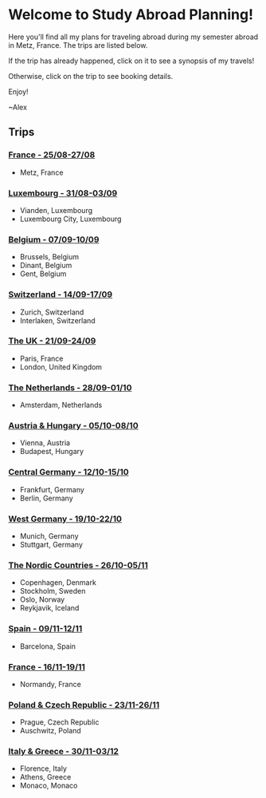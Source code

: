 # Welcome to Study Abroad Planning!
Here you'll find all my plans for traveling abroad during my semester abroad in Metz, France. The trips are listed below.

If the trip has already happened, click on it to see a synopsis of my travels!

Otherwise, click on the trip to see booking details.

Enjoy!

~Alex

## Trips
### [France - 25/08-27/08](https://alexhrao.github.io/TravelPlans/trips/01/Details.html "France")
- Metz, France

### [Luxembourg - 31/08-03/09](https://alexhrao.github.io/TravelPlans/trips/02/Details.html "Luxembourg")
- Vianden, Luxembourg
- Luxembourg City, Luxembourg

### [Belgium - 07/09-10/09](https://alexhrao.github.io/TravelPlans/trips/03/Details.html "Belgium")
- Brussels, Belgium
- Dinant, Belgium
- Gent, Belgium

### [Switzerland - 14/09-17/09](https://alexhrao.github.io/TravelPlans/trips/04/Details.html "Switzerland")
- Zurich, Switzerland
- Interlaken, Switzerland

### [The UK - 21/09-24/09](https://alexhrao.github.io/TravelPlans/trips/05/Details.html "The United Kingdom")
- Paris, France
- London, United Kingdom

### [The Netherlands - 28/09-01/10](https://alexhrao.github.io/TravelPlans/trips/06/Details.txt "The Netherlands")
- Amsterdam, Netherlands

### [Austria & Hungary - 05/10-08/10](https://alexhrao.github.io/TravelPlans/trips/07/Details.txt "Austria & Hungary")
- Vienna, Austria
- Budapest, Hungary

### [Central Germany - 12/10-15/10](https://alexhrao.github.io/TravelPlans/trips/08/Details.txt "Central Germany")
- Frankfurt, Germany
- Berlin, Germany

### [West Germany - 19/10-22/10](https://alexhrao.github.io/TravelPlans/trips/09/Details.txt "West Germany")
- Munich, Germany
- Stuttgart, Germany

### [The Nordic Countries - 26/10-05/11](https://alexhrao.github.io/TravelPlans/trips/10/Details.txt "Nordic Countries")
- Copenhagen, Denmark
- Stockholm, Sweden
- Oslo, Norway
- Reykjavik, Iceland
  
### [Spain - 09/11-12/11](https://alexhrao.github.io/TravelPlans/trips/11/Details.txt "Spain")
- Barcelona, Spain
  
### [France - 16/11-19/11](https://alexhrao.github.io/TravelPlans/trips/12/Details.txt "France - Part II")
- Normandy, France
    
### [Poland & Czech Republic - 23/11-26/11](https://alexhrao.github.io/TravelPlans/trips/13/Details.txt "Poland & Czech Republic")
- Prague, Czech Republic
- Auschwitz, Poland

### [Italy & Greece - 30/11-03/12](https://alexhrao.github.io/TravelPlans/trips/14/Details.txt "Italy")
- Florence, Italy
- Athens, Greece
- Monaco, Monaco
